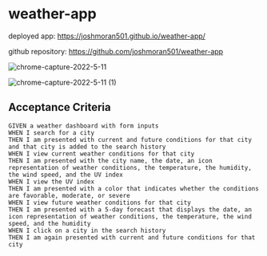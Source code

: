 # weather-app

deployed app: https://joshmoran501.github.io/weather-app/

github repository: https://github.com/joshmoran501/weather-app

![chrome-capture-2022-5-11](https://user-images.githubusercontent.com/104108180/173198289-dbedee64-1259-4418-af9e-fa7e4f112d1b.gif)

![chrome-capture-2022-5-11 (1)](https://user-images.githubusercontent.com/104108180/173198383-737a1806-b65a-40e9-9d2e-340e62dad388.gif)

## Acceptance Criteria

```
GIVEN a weather dashboard with form inputs
WHEN I search for a city
THEN I am presented with current and future conditions for that city and that city is added to the search history
WHEN I view current weather conditions for that city
THEN I am presented with the city name, the date, an icon representation of weather conditions, the temperature, the humidity, the wind speed, and the UV index
WHEN I view the UV index
THEN I am presented with a color that indicates whether the conditions are favorable, moderate, or severe
WHEN I view future weather conditions for that city
THEN I am presented with a 5-day forecast that displays the date, an icon representation of weather conditions, the temperature, the wind speed, and the humidity
WHEN I click on a city in the search history
THEN I am again presented with current and future conditions for that city
```
